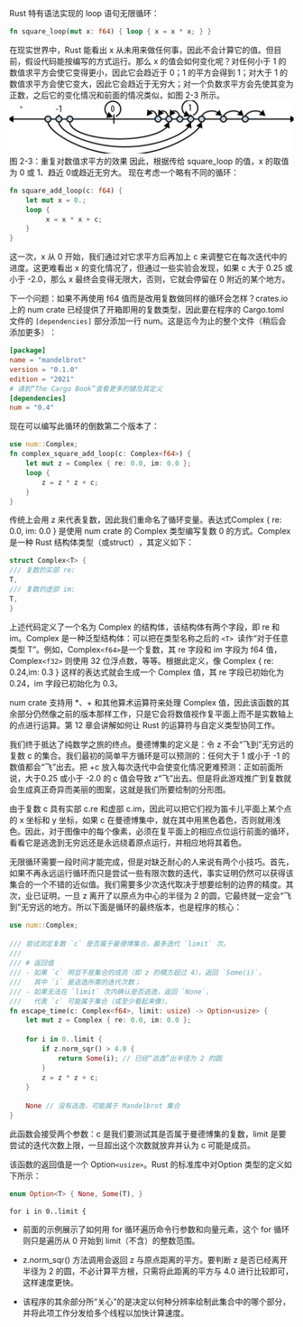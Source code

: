  Rust 特有语法实现的 loop 语句无限循环：
```rust
fn square_loop(mut x: f64) { loop { x = x * x; } }
```
在现实世界中，Rust 能看出 x 从未用来做任何事，因此不会计算它的值。但目前，假设代码能按编写的方式运行。那么 x 的值会如何变化呢？对任何小于 1 的数值求平方会使它变得更小，因此它会趋近于 0；1 的平方会得到 1；对大于 1 的数值求平方会使它变大，因此它会趋近于无穷大；对一个负数求平方会先使其变为正数，之后它的变化情况和前面的情况类似，如图 2-3 所示。
![](asserts/Pasted%20image%2020250726155954.png)
图 2-3：重复对数值求平方的效果
因此，根据传给 square_loop 的值，x 的取值为 0 或 1、趋近 0或趋近无穷大。
现在考虑一个略有不同的循环：
```rust
fn square_add_loop(c: f64) { 
	let mut x = 0.; 
	loop {
		 x = x * x + c;
	} 
}
```

这一次，x 从 0 开始，我们通过对它求平方后再加上 c 来调整它在每次迭代中的进度。这更难看出 x 的变化情况了，但通过一些实验会发现，如果 c 大于 0.25 或小于 -2.0，那么 x 最终会变得无限大，否则，它就会停留在 0 附近的某个地方。

下一个问题：如果不再使用 f64 值而是改用复数做同样的循环会怎样？crates.io 上的 num crate 已经提供了开箱即用的复数类型，因此要在程序的 Cargo.toml 文件的 `[dependencies]` 部分添加一行 num。这是迄今为止的整个文件（稍后会添加更多）​：
```toml
[package] 
name = "mandelbrot" 
version = "0.1.0"
edition = "2021" 
# 请到“The Cargo Book”查看更多的键及其定义 
[dependencies] 
num = "0.4"
```
现在可以编写此循环的倒数第二个版本了：
```rust
use num::Complex; 
fn complex_square_add_loop(c: Complex<f64>) {
	let mut z = Complex { re: 0.0, im: 0.0 };
	loop { 
		z = z * z + c;
	}
}
```
传统上会用 z 来代表复数，因此我们重命名了循环变量。表达式Complex { re: 0.0, im: 0.0 } 是使用 num crate 的 Complex 类型编写复数 0 的方式。Complex 是一种 Rust 结构体类型（或struct）​，其定义如下：
```rust
struct Complex<T> {
/// 复数的实部 re:
T, 
/// 复数的虚部 im: 
T, 
}
```

上述代码定义了一个名为 Complex 的结构体，该结构体有两个字段，即 re 和 im。Complex 是一种泛型结构体：可以把在类型名称之后的 `<T> `读作“对于任意类型 T”​。例如，Complex`<f64>`是一个复数，其 re 字段和 im 字段为 f64 值，Complex`<f32>` 则使用 32 位浮点数，等等。根据此定义，像 Complex { re: 0.24,im: 0.3 } 这样的表达式就会生成一个 Complex 值，其 re 字段已初始化为 0.24，im 字段已初始化为 0.3。

num crate 支持用 *、+ 和其他算术运算符来处理 Complex 值，因此该函数的其余部分仍然像之前的版本那样工作，只是它会将数值视作复平面上而不是实数轴上的点进行运算。第 12 章会讲解如何让 Rust 的运算符与自定义类型协同工作。

我们终于抵达了纯数学之旅的终点。曼德博集的定义是：令 z 不会“飞到”无穷远的复数 c 的集合。我们最初的简单平方循环是可以预测的：任何大于 1 或小于 -1 的数值都会“飞”出去。把 +c 放入每次迭代中会使变化情况更难预测：正如前面所说，大于0.25 或小于 -2.0 的 c 值会导致 z“飞”出去。但是将此游戏推广到复数就会生成真正奇异而美丽的图案，这就是我们所要绘制的分形图。

由于复数 c 具有实部 c.re 和虚部 c.im，因此可以把它们视为笛卡儿平面上某个点的 x 坐标和 y 坐标，如果 c 在曼德博集中，就在其中用黑色着色，否则就用浅色。因此，对于图像中的每个像素，必须在复平面上的相应点位运行前面的循环，看看它是逃逸到无穷远还是永远绕着原点运行，并相应地将其着色。

无限循环需要一段时间才能完成，但是对缺乏耐心的人来说有两个小技巧。首先，如果不再永远运行循环而只是尝试一些有限次数的迭代，事实证明仍然可以获得该集合的一个不错的近似值。我们需要多少次迭代取决于想要绘制的边界的精度。其次，业已证明，一旦 z 离开了以原点为中心的半径为 2 的圆，它最终就一定会“飞到”无穷远的地方。所以下面是循环的最终版本，也是程序的核心：

```rust
use num::Complex;

/// 尝试测定复数 `c` 是否属于曼德博集合，最多迭代 `limit` 次。
///
/// # 返回值
/// - 如果 `c` 明显不是集合的成员（即 z 的模方超过 4），返回 `Some(i)`，
///   其中 `i` 是逃逸所需的迭代次数；
/// - 如果无法在 `limit` 次内确认是否逃逸，返回 `None`，
///   代表 `c` 可能属于集合（或至少看起来像）。
fn escape_time(c: Complex<f64>, limit: usize) -> Option<usize> {
    let mut z = Complex { re: 0.0, im: 0.0 };

    for i in 0..limit {
        if z.norm_sqr() > 4.0 {
            return Some(i); // 已经“逃逸”出半径为 2 的圆
        }
        z = z * z + c;
    }

    None // 没有逃逸，可能属于 Mandelbrot 集合
}

```

此函数会接受两个参数：c 是我们要测试其是否属于曼德博集的复数，limit 是要尝试的迭代次数上限，一旦超出这个次数就放弃并认为 c 可能是成员。

该函数的返回值是一个 Option`<usize>`。Rust 的标准库中对Option 类型的定义如下所示：
```rust
enum Option<T> { None, Some(T), }
```

```
for i in 0..limit {
```
- 前面的示例展示了如何用 for 循环遍历命令行参数和向量元素，这个 for 循环则只是遍历从 0 开始到 limit（不含）的整数范围。

- z.norm_sqr() 方法调用会返回 z 与原点距离的平方。要判断 z 是否已经离开半径为 2 的圆，不必计算平方根，只需将此距离的平方与 4.0 进行比较即可，这样速度更快。

- 该程序的其余部分所“关心”的是决定以何种分辨率绘制此集合中的哪个部分，并将此项工作分发给多个线程以加快计算速度。
